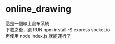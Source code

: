 # online_drawing
這是一個線上畫布系統  
下載之後，跑 RUN npm install -S express socket.io  
再使用 node index.js 就能運行了
